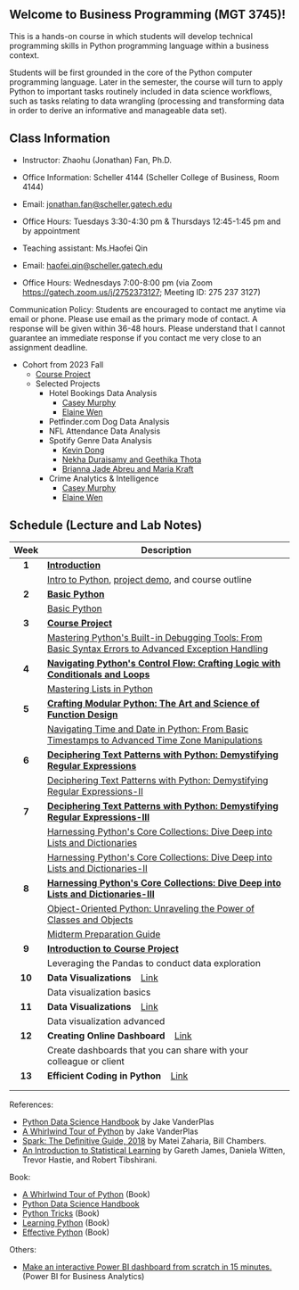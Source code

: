## Welcome to Business Programming (MGT 3745)! 
This is a hands-on course in which students will develop technical programming skills in Python programming
language within a business context.

Students will be first grounded in the core of the Python computer programming language. Later in the semester, the course will turn to apply Python to important tasks routinely included in data science workflows, such as tasks relating to data wrangling (processing and transforming data in order to derive an informative and manageable data set).

<!---https://catalog.barnard.edu/barnard-college/courses-instruction/course-search/?term=3&level=4000%2C9999&pl=0&ph=10&college=BC--->


<!---While covering core concepts like univariate and multivariate forecasting/evaluation of forecasts is critical, I believe we should also cover topics like approaching a forecasting a problem, wrangling with time series data/objects, advanced topics like neural networks for time series, hierarchical data, and practical issues when approaching a problem and implementing a solution.--->


<!---This is a course in the analysis of time series data with emphasis on the appropriate choice of models for estimation, testing, and forecasting. Topics or methodologies covered include Univariate Box-Jenkins for fitting and forecasting time series; ARIMA models, stationarity and nonstationarity; diagnosing time series models; transformations; forecasting: point and interval forecasts; seasonal time series models; modeling volatility with ARCH, GARCH; modeling time series with trends; and other methods. --->



<!---Many materials are from [Dr. Yan Yu](https://business.uc.edu/faculty-and-research/departments/obais/faculty/yan-yu.html)’s class notes. --->
<!---Thanks for the contribution from previous Ph.D. students. --->
<!---http://jeffgoldsmith.com/IWAFDA/shortcourse_fosr.html --->
 
<!---Framework for approaching forecasting projects --->
<!---Understanding of traditional and modern approaches to forecasting --->
<!---Exposure to common challenges and how to overcome --->
<!---https://github.com/zzz1990771/data_exp_python/blob/main/index.md?plain=1--->


## Class Information
* Instructor: Zhaohu (Jonathan) Fan, Ph.D.
* Office Information: Scheller 4144 (Scheller College of Business, Room 4144) 
* Email: jonathan.fan@scheller.gatech.edu
* Office Hours: Tuesdays 3:30-4:30 pm & Thursdays 12:45-1:45 pm and by appointment

* Teaching assistant: Ms.Haofei Qin 
* Email: haofei.qin@scheller.gatech.edu
* Office Hours: Wednesdays 7:00-8:00 pm (via Zoom https://gatech.zoom.us/j/2752373127; Meeting ID: 275 237 3127)
 
Communication Policy: Students are encouraged to contact me anytime via email or phone. Please use email as the primary mode of contact.  A response will be given within 36-48 hours.  Please understand that I cannot guarantee an immediate response if you contact me very close to an assignment deadline. 

 


 * Cohort from 2023 Fall
    * [Course Project](https://jonathanatuscpsu.github.io/Business-Programming/course-project.html)
    * Selected Projects
       * Hotel Bookings Data Analysis
         *  [Casey Murphy](https://jonathanatuscpsu.github.io/Business-Programming/Casey-Murphy-MGT-3745-Hotel-Cancellations.pdf)
         *  [Elaine Wen](https://jonathanatuscpsu.github.io/Business-Programming/Elaine-Wen-MGT-3745-Final-Project.pdf)
      * Petfinder.com Dog Data Analysis
      * NFL Attendance Data Analysis
      * Spotify Genre Data Analysis
         *  [Kevin Dong](https://jonathanatuscpsu.github.io/Business-Programming/Kevin-MGT-3745-Spotify.pdf)
         *  [Nekha Duraisamy and Geethika Thota](https://jonathanatuscpsu.github.io/Business-Programming/Nekha-Duraisamy-Geethika-Thota-Spotify-MGT3745-Final-Project.pdf)
         *  [Brianna Jade Abreu and Maria Kraft](https://jonathanatuscpsu.github.io/Business-Programming/Bri-Abreu-Maria-Kraft-MGT-3745-final-project.pdf)
      * Crime Analytics & Intelligence
         *  [Casey Murphy](https://jonathanatuscpsu.github.io/Business-Programming/Casey-Murphy-MGT-3745-Hotel-Cancellations.pdf)
         *  [Elaine Wen](https://jonathanatuscpsu.github.io/Business-Programming/Elaine-Wen-MGT-3745-Final-Project.pdf)




## Schedule (Lecture and Lab Notes)

| Week          | Description  |
|:-------------:|--------------|
| **1**         | **[Introduction](Business-Programming-Lecture-1.pdf)** &nbsp;&nbsp;   |
|               |  [Intro to Python](https://jonathanatuscpsu.github.io/Business-Programming/1A_Introduction_to_Python.html), [project demo](https://colab.research.google.com/drive/1Hxai0VZ5IjsGsqcaf5MDX93yu_NLUo1X?usp=sharing), and course outline|
| **2**         | **[Basic Python](Business-Programming-Lecture-2.pdf)** &nbsp;&nbsp;   |
|               | [Basic Python](Business-Programming-Lecture-3.pdf) |
| **3**| **[Course Project](https://jonathanatuscpsu.github.io/Business-Programming/course-project.html)**  &nbsp;&nbsp; |
|               | [Mastering Python's Built-in Debugging Tools: From Basic Syntax Errors to Advanced Exception Handling](Business-Programming-Lecture-4.pdf)   
| **4**         | **[Navigating Python's Control Flow: Crafting Logic with Conditionals and Loops](Business-Programming-Lecture-5.pdf)** &nbsp;&nbsp;   |
|               | [Mastering Lists in Python](Business-Programming-Lecture-6.pdf) |
| **5**         | **[Crafting Modular Python: The Art and Science of Function Design](Business-Programming-Lecture-7.pdf)** &nbsp;&nbsp;  |
|               | [Navigating Time and Date in Python: From Basic Timestamps to Advanced Time Zone Manipulations](Business-Programming-Lecture-8.pdf) |
| **6**         | **[Deciphering Text Patterns with Python: Demystifying Regular Expressions](Business-Programming-Lecture-9.pdf)** &nbsp;&nbsp;   |
|               | [Deciphering Text Patterns with Python: Demystifying Regular Expressions-II](Business-Programming-Lecture-10.pdf)
| **7**         | **[Deciphering Text Patterns with Python: Demystifying Regular Expressions-III](Business-Programming-Lecture-11.pdf)** &nbsp;&nbsp;  |
|               | [Harnessing Python's Core Collections: Dive Deep into Lists and Dictionaries](Business-Programming-Lecture-12.pdf) |
|               | [Harnessing Python's Core Collections: Dive Deep into Lists and Dictionaries-II](Business-Programming-Lecture-13.pdf)|
| **8**         | **[Harnessing Python's Core Collections: Dive Deep into Lists and Dictionaries-III](Business-Programming-Lecture-14.pdf)** &nbsp;&nbsp; |
|               | [Object-Oriented Python: Unraveling the Power of Classes and Objects](Business-Programming-Lecture-15.pdf) |
|               | [Midterm Preparation Guide](Business-Programming-Lecture-16.pdf) |
| **9**         | **[Introduction to Course Project](Business-Programming-Lecture-17.pdf)** &nbsp;&nbsp;  |
|               | Leveraging the Pandas to conduct data exploration    |
| **10**        | **Data Visualizations** &nbsp;&nbsp; [Link]()  |
|               | Data visualization basics|
| **11**        | **Data Visualizations** &nbsp;&nbsp; [Link]()  |
|               | Data visualization advanced|
| **12**        | **Creating Online Dashboard** &nbsp;&nbsp; [Link]() |
|               | Create dashboards that you can share with your colleague or client|
| **13**        | **Efficient Coding in Python** &nbsp;&nbsp; [Link]() |
|               |   |
|               | |


<!---Class videos, homework, and class projects are available in Canvas. Please check your homework in Canvas and submit all your homework through Canvas. All announcements are in Canvas.--->

References:

* [Python Data Science Handbook](http://shop.oreilly.com/product/0636920034919.do) by Jake VanderPlas
* [A Whirlwind Tour of Python](http://www.oreilly.com/programming/free/a-whirlwind-tour-of-python.csp) by Jake VanderPlas
* [Spark: The Definitive Guide, 2018](https://learning.oreilly.com/library/view/spark-the-definitive/9781491912201/) by Matei Zaharia, Bill Chambers.
* [An Introduction to Statistical Learning](http://www-bcf.usc.edu/~gareth/ISL/) by Gareth James, Daniela Witten, Trevor Hastie, and Robert Tibshirani.

Book:
- [A Whirlwind Tour of Python](https://jakevdp.github.io/WhirlwindTourOfPython/index.html) (Book)
- [Python Data Science Handbook](https://jakevdp.github.io/PythonDataScienceHandbook/)
- [Python Tricks](https://www.amazon.com/Python-Tricks-Buffet-Awesome-Features/dp/1775093301) (Book)
- [Learning Python](https://www.amazon.com/Learning-Python-5th-Mark-Lutz/dp/1449355730) (Book)
- [Effective Python](https://effectivepython.com/) (Book)

Others:
- [Make an interactive Power BI dashboard from scratch in 15 minutes.](https://www.youtube.com/watch?v=NISsW-bVAwU) (Power BI for Business Analytics)
<!---must-have https://github.com/soltaniehha/Intro-to-Data-Analytics/blob/main/00-Python-Basics/01-Built-in-Scalar-Types.ipynb--->
<!---must-have# resouce 1 https://freelearning.anaconda.cloud/jupyter-notebook-basics/46128--->
<!---must-have# https://www.e-education.psu.edu/geog485/syllabus--->
<!---https://github.com/learning-zone/python-basics--->
<!--- Dan Shah, Applied Forecasting--->
<!---Alexander K. Antony,  Forecasting methods--->

